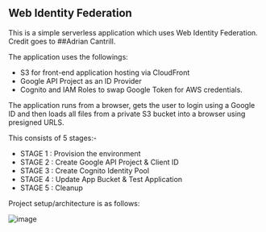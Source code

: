## Web Identity Federation
This is a simple serverless application which uses Web Identity Federation. Credit goes to ##Adrian Cantrill.

The application uses the followings: 
- S3 for front-end application hosting via CloudFront
- Google API Project as an ID Provider
- Cognito and IAM Roles to swap Google Token for AWS credentials.
  
The application runs from a browser, gets the user to login using a Google ID and then loads all files from a private S3 bucket into a browser using presigned URLS.

This consists of 5 stages:-

- STAGE 1 : Provision the environment
- STAGE 2 : Create Google API Project & Client ID
- STAGE 3 : Create Cognito Identity Pool
- STAGE 4 : Update App Bucket & Test Application
- STAGE 5 : Cleanup

Project setup/architecture is as follows:

![image](https://github.com/sujoy124/AWS-projects/assets/91733661/071e9056-1a4e-4324-9ef5-19158a8bedb1)

